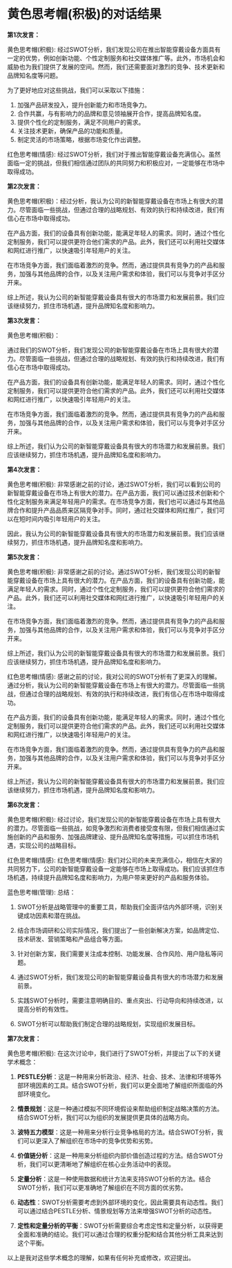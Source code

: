 # 黄色思考帽(积极)的对话结果

**第1次发言：**

黄色思考帽(积极): 经过SWOT分析，我们发现公司在推出智能穿戴设备方面具有一定的优势，例如创新功能、个性定制服务和社交媒体推广等。此外，市场机会和威胁也为我们提供了发展的空间。然而，我们还需要面对激烈的竞争、技术更新和品牌知名度等问题。

为了更好地应对这些挑战，我们可以采取以下措施：

1. 加强产品研发投入，提升创新能力和市场竞争力。
2. 合作共赢，与有影响力的品牌和意见领袖展开合作，提高品牌知名度。
3. 提供个性化的定制服务，满足不同用户的需求。
4. 关注技术更新，确保产品的功能和质量。
5. 制定灵活的市场策略，根据市场变化作出调整。

红色思考帽(情感): 经过SWOT分析，我们对于推出智能穿戴设备充满信心。虽然面临一定的挑战，但我们相信通过团队的共同努力和积极应对，一定能够在市场中取得成功。

**第2次发言：**

黄色思考帽(积极)：经过分析，我认为公司的新智能穿戴设备在市场上有很大的潜力。尽管面临一些挑战，但通过合理的战略规划、有效的执行和持续改进，我们有信心在市场中取得成功。

在产品方面，我们的设备具有创新功能，能满足年轻人的需求。同时，通过个性化定制服务，我们可以提供更符合他们需求的产品。此外，我们还可以利用社交媒体和网红进行推广，以快速吸引年轻用户的关注。

在市场竞争方面，我们面临着激烈的竞争。然而，通过提供具有竞争力的产品和服务，加强与其他品牌的合作，以及关注用户需求和体验，我们可以与竞争对手区分开来。

综上所述，我认为公司的新智能穿戴设备具有很大的市场潜力和发展前景。我们应该继续努力，抓住市场机遇，提升品牌知名度和影响力。

**第3次发言：**

黄色思考帽(积极)：

通过我们的SWOT分析，我们发现公司的新智能穿戴设备在市场上具有很大的潜力。尽管面临一些挑战，但通过合理的战略规划、有效的执行和持续改进，我们有信心在市场中取得成功。

在产品方面，我们的设备具有创新功能，能满足年轻人的需求。同时，通过个性化定制服务，我们可以提供更符合他们需求的产品。此外，我们还可以利用社交媒体和网红进行推广，以快速吸引年轻用户的关注。

在市场竞争方面，我们面临着激烈的竞争。然而，通过提供具有竞争力的产品和服务，加强与其他品牌的合作，以及关注用户需求和体验，我们可以与竞争对手区分开来。

综上所述，我们认为公司的新智能穿戴设备具有很大的市场潜力和发展前景。我们应该继续努力，抓住市场机遇，提升品牌知名度和影响力。

**第4次发言：**

黄色思考帽(积极): 非常感谢之前的讨论，通过SWOT分析，我们可以看到公司的新智能穿戴设备在市场上有很大的潜力。在产品方面，我们可以通过技术创新和个性化定制服务来满足年轻用户的需求。在市场竞争方面，我们也可以通过与其他品牌合作和提升产品品质来区隔竞争对手。同时，通过社交媒体和网红推广，我们可以在短时间内吸引年轻用户的关注。

因此，我认为公司的新智能穿戴设备具有很大的市场潜力和发展前景。我们应该继续努力，抓住市场机遇，提升品牌知名度和影响力。

**第5次发言：**

黄色思考帽(积极): 非常感谢之前的讨论。通过SWOT分析，我们发现公司的新智能穿戴设备在市场上具有很大的潜力。在产品方面，我们的设备具有创新功能，能满足年轻人的需求。同时，通过个性化定制服务，我们可以提供更符合他们需求的产品。此外，我们还可以利用社交媒体和网红进行推广，以快速吸引年轻用户的关注。

在市场竞争方面，我们面临着激烈的竞争。然而，通过提供具有竞争力的产品和服务，加强与其他品牌的合作，以及关注用户需求和体验，我们可以与竞争对手区分开来。

综上所述，我们认为公司的新智能穿戴设备具有很大的市场潜力和发展前景。我们应该继续努力，抓住市场机遇，提升品牌知名度和影响力。

红色思考帽(情感): 感谢之前的讨论，我对公司的SWOT分析有了更深入的理解。通过分析，我认为公司的新智能穿戴设备在市场上有很大的潜力。尽管面临一些挑战，但通过合理的战略规划、有效的执行和持续改进，我们有信心在市场中取得成功。

在产品方面，我们的设备具有创新功能，能满足年轻人的需求。同时，通过个性化定制服务，我们可以提供更符合他们需求的产品。此外，我们还可以利用社交媒体和网红进行推广，以快速吸引年轻用户的关注。

在市场竞争方面，我们面临着激烈的竞争。然而，通过提供具有竞争力的产品和服务，加强与其他品牌的合作，以及关注用户需求和体验，我们可以与竞争对手区分开来。

综上所述，我认为公司的新智能穿戴设备具有很大的市场潜力和发展前景。我们应该继续努力，抓住市场机遇，提升品牌知名度和影响力。

**第6次发言：**

黄色思考帽(积极): 经过讨论，我们发现公司的新智能穿戴设备在市场上具有很大的潜力。尽管面临一些挑战，如竞争激烈和消费者接受度有限，但我们相信通过实施创新的产品和服务、加强品牌建设、提升品牌知名度等措施，可以抓住市场机遇，实现公司的战略目标。

红色思考帽(情感): 红色思考帽(情感): 我们对公司的未来充满信心，相信在大家的共同努力下，公司的新智能穿戴设备一定能够在市场上取得成功。我们应该抓住市场机遇，持续提升品牌知名度和影响力，为用户带来更好的产品和服务体验。

蓝色思考帽(管理): 总结：

1. SWOT分析是战略管理中的重要工具，帮助我们全面评估内外部环境，识别关键成功因素和潜在挑战。

2. 结合市场调研和公司实际情况，我们提出了一些创新解决方案，如品牌定位、技术研发、营销策略和产品组合等方面。

3. 针对创新方案，我们需要关注成本控制、功能发展、合作风险、用户隐私等问题。

4. 通过SWOT分析，我们发现公司的新智能穿戴设备具有很大的市场潜力和发展前景。

5. 实践SWOT分析时，需要注意明确目的、重点突出、行动导向和持续改进，以提高分析的有效性。

6. SWOT分析可以帮助我们制定合理的战略规划，实现组织发展目标。

**第7次发言：**

黄色思考帽(积极): 在这次讨论中，我们进行了SWOT分析，并提出了以下的关键学术概念：

1. **PESTLE分析**：这是一种用来分析政治、经济、社会、技术、法律和环境等外部环境因素的工具。结合SWOT分析，我们可以更全面地了解组织所面临的外部环境变化。

2. **情景规划**：这是一种通过模拟不同环境假设来帮助组织制定战略决策的方法。结合SWOT分析，我们可以为组织的发展提供更具体的战略方向。

3. **波特五力模型**：这是一种用来分析行业竞争格局的方法。结合SWOT分析，我们可以更深入了解组织在市场中的竞争优势和劣势。

4. **价值链分析**：这是一种用来分析组织内部价值创造过程的方法。结合SWOT分析，我们可以更清晰地了解组织在核心业务活动中的表现。

5. **定量分析**：这是一种使用数据和统计方法来支持SWOT分析的方法。结合SWOT分析，我们可以更准确地了解组织在不同方面的优劣势。

6. **动态性**：SWOT分析需要考虑到外部环境的变化，因此需要具有动态性。我们可以通过结合PESTLE分析、情景规划等方法来增强SWOT分析的动态性。

7. **定性和定量分析的平衡**：SWOT分析需要综合考虑定性和定量分析，以获得更全面和准确的结论。我们可以通过合理的权重分配和结合其他分析工具来达到这个平衡。

以上是我对这些学术概念的理解，如果有任何补充或修改，欢迎提出。

